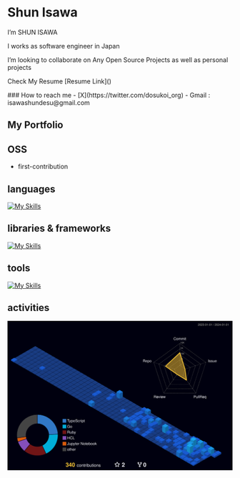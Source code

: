 <h1 align="left">Shun Isawa</h1>

<p>I’m SHUN ISAWA</p>
<p></p>I works as software engineer in Japan</p>
<p></p>I’m looking to collaborate on Any Open Source Projects as well as personal projects</p>
<p></p>Check My Resume [Resume Link]()</p>
### How to reach me
- [X](https://twitter.com/dosukoi_org)
- Gmail : isawashundesu@gmail.com

## My Portfolio


## OSS
- first-contribution


## languages

[![My Skills](https://skillicons.dev/icons?i=js,ts,nodejs,php,mysql,html,css,sass,ruby,py,postgresql,go)](https://skillicons.dev)

## libraries & frameworks

[![My Skills](https://skillicons.dev/icons?i=react,redux,nextjs,vue,nuxtjs,emotion,materialui,tailwind,jquery,laravel,vite,jest,django,fastapi,rails)](https://skillicons.dev)

## tools

[![My Skills](https://skillicons.dev/icons?i=docker,firebase,aws,kubernetes,git,gitlab,vim,gcp,githubactions,github)](https://skillicons.dev)

## activities
![](./profile-3d-contrib/profile-night-view.svg)

